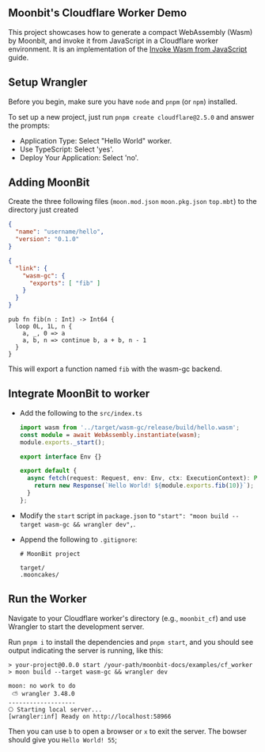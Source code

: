 ## Moonbit's Cloudflare Worker Demo

This project showcases how to generate a compact WebAssembly (Wasm) by Moonbit, and invoke it from JavaScript in a Cloudflare worker environment. It is an implementation of the [Invoke Wasm from JavaScript](https://developers.cloudflare.com/workers/runtime-apis/webassembly/javascript/) guide.

## Setup Wrangler

Before you begin, make sure you have `node` and `pnpm` (or `npm`) installed.

To set up a new project, just run `pnpm create cloudflare@2.5.0` and answer the prompts:
- Application Type: Select "Hello World" worker.
- Use TypeScript: Select 'yes'.
- Deploy Your Application: Select 'no'.

## Adding MoonBit

Create the three following files (`moon.mod.json` `moon.pkg.json` `top.mbt`) to the directory just created

```json title=moon.mod.json
{
  "name": "username/hello",
  "version": "0.1.0"
}
```

```json title=moon.pkg.json
{
  "link": {
    "wasm-gc": {
      "exports": [ "fib" ]
    }
  }
}
```

```moonbit title=top.mbt
pub fn fib(n : Int) -> Int64 {
  loop 0L, 1L, n {
    a, _, 0 => a
    a, b, n => continue b, a + b, n - 1
  }
}
```

This will export a function named `fib` with the wasm-gc backend.

## Integrate MoonBit to worker
- Add the following to the `src/index.ts`
  ```typescript title=src/index.ts
  import wasm from '../target/wasm-gc/release/build/hello.wasm';
  const module = await WebAssembly.instantiate(wasm);
  module.exports._start();

  export interface Env {}

  export default {
    async fetch(request: Request, env: Env, ctx: ExecutionContext): Promise<Response> {
      return new Response(`Hello World! ${module.exports.fib(10)}`);
    }
  };
  ```
- Modify the `start` script in `package.json` to `"start": "moon build --target wasm-gc && wrangler dev",`.
- Append the following to `.gitignore`:

  ```gitignore
  # MoonBit project
  
  target/
  .mooncakes/
  ```

## Run the Worker

Navigate to your Cloudflare worker's directory (e.g., `moonbit_cf`) and use Wrangler to start the development server.

Run `pnpm i` to install the dependencies and `pnpm start`, and you should see output indicating the server is running, like this:

```shell
> your-project@0.0.0 start /your-path/moonbit-docs/examples/cf_worker
> moon build --target wasm-gc && wrangler dev

moon: no work to do
 ⛅️ wrangler 3.48.0
-------------------
⎔ Starting local server...
[wrangler:inf] Ready on http://localhost:58966
```

Then you can use `b` to open a browser or `x` to exit the server. The bowser should give you `Hello World! 55`;
